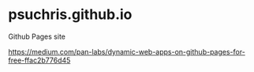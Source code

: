# psuchris.github.io
Github Pages site

https://medium.com/pan-labs/dynamic-web-apps-on-github-pages-for-free-ffac2b776d45
